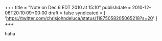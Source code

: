 +++
title = "Note on Dec 6 EDT 2010 at 15:10"
publishdate = 2010-12-06T20:10:09+00:00
draft = false
syndicated = [ 'https://twitter.com/chrisjohndeluca/status/11875058205065218?s=20' ]
+++

haha
